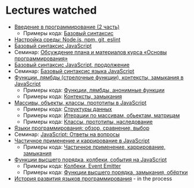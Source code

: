 # Lectures watched

+ [Введение в программирование (2 часть)](https://www.youtube.com/watch?v=PzlLXQ3RaDs)
  + Примеры кода: [Базовый синтаксис](./LectureCode/Basics)
+ [Настройка среды: Node.js, npm, git, eslint](https://www.youtube.com/watch?v=hSyA7tcNaCE)  
+ [Базовый синтаксис JavaScript](https://www.youtube.com/watch?v=xJn3k1f4BiM) 
+ Семинар: [Обсуждение плана и материалов курса «Основы программирования»](https://www.youtube.com/watch?v=bQMTbRWrteU)
+ [Базовый синтаксис JavaScript, продолжение](https://www.youtube.com/watch?v=qa-XleqA0JU)
+ Семинар: [Базовый синтаксис языка JavaScript](https://www.youtube.com/watch?v=PGqjTXQe_qw)
+ [Функции, лямбды (стрелочные функции), контексты, замыкания в JavaScript](https://www.youtube.com/watch?v=pn5myCmpV2U)
  + Примеры кода: [Функции, лямбды, анонимные функции](./LectureCode/Functions)
  + Примеры кода: [Контексты, замыкания](./LectureCode/Closure)
+ [Массивы, объекты, классы, прототипы в JavaScript](https://www.youtube.com/watch?v=VBMGnAPfmsY)
  + Примеры кода: [Структуры данных](./LectureCode/DataStructures)
  + Примеры кода: [Итерации по массивам, обьектам, матрицам](./LectureCode/Iteration)
  + Примеры кода: [Классы, прототипы, наследование](./LectureCode/Prototype)
+ [Языки программирования: обзор, сравнение, выбор](https://www.youtube.com/watch?v=enHA1CRkJe0&t=3425s)
+ Семинар: [JavaScript: Ответы на вопросы](https://www.youtube.com/watch?v=wqkQ6eslyzY&t=1165s)
+ [Частичное применение и каррирование в JavaScript](https://www.youtube.com/watch?v=ND8KQ5xjk7o)
  + Примеры кода: [Частичное применение, каррирование, замыкания](./LectureCode/PartialApplication)
+ [Функции высшего порядка, колбеки, события на JavaScript](https://youtu.be/1vqATwbGHnc)
  + Примеры кода: [Колбеки, Event Emitter](./LectureCode/Callbacks)
  + Примеры кода: [Функции высшего порядка, замыкания, обёртки](./LectureCode/HigherOrderFunctions)
+ [История развития языков программирования](https://www.youtube.com/watch?v=qqz0VSaNxuw) - in the process
